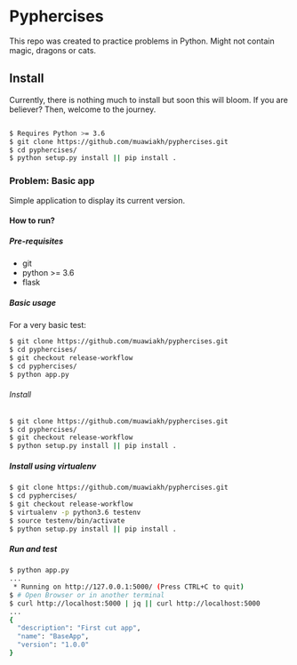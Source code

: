 # Pyphercises

This repo was created to practice problems in Python. Might not contain magic, dragons or cats.


## Install

Currently, there is nothing much to install but soon this will bloom. If you are believer? Then, welcome to the journey.

```bash

$ Requires Python >= 3.6
$ git clone https://github.com/muawiakh/pyphercises.git
$ cd pyphercises/
$ python setup.py install || pip install .
```


### Problem: Basic app

Simple application to display its current version.

#### How to run?

##### Pre-requisites

  - git
  - python >= 3.6
  - flask

##### Basic usage


For a very basic test:
```bash
$ git clone https://github.com/muawiakh/pyphercises.git
$ cd pyphercises/
$ git checkout release-workflow
$ cd pyphercises/
$ python app.py
```

###### Install

```bash
$ git clone https://github.com/muawiakh/pyphercises.git
$ cd pyphercises/
$ git checkout release-workflow
$ python setup.py install || pip install .
```

##### Install using virtualenv
```bash
$ git clone https://github.com/muawiakh/pyphercises.git
$ cd pyphercises/
$ git checkout release-workflow
$ virtualenv -p python3.6 testenv
$ source testenv/bin/activate
$ python setup.py install || pip install .
```


##### Run and test
```bash
$ python app.py
...
 * Running on http://127.0.0.1:5000/ (Press CTRL+C to quit)
$ # Open Browser or in another terminal
$ curl http://localhost:5000 | jq || curl http://localhost:5000
...
{
  "description": "First cut app",
  "name": "BaseApp",
  "version": "1.0.0"
}
```